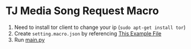 # TJ Media Song Request Macro

1. Need to install tor client to change your ip (`sudo apt-get install tor`)
2. Create `setting.macro.json` by referencing [This Example File](./setting.macro.example.json)
3. Run [main.py](./main.py)